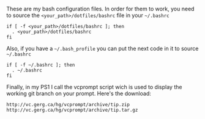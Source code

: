 These are my bash configuration files. In order for them to work, you need to source the `<your_path>/dotfiles/bashrc` file in your `~/.bashrc`

    if [ -f <your_path>/dotfiles/bashrc ]; then
      . <your_path>/dotfiles/bashrc
    fi

Also, if you have a `~/.bash_profile` you can put the next code in it to source `~/.bashrc`

    if [ -f ~/.bashrc ]; then
      . ~/.bashrc
    fi

Finally, in my PS1 I call the vcprompt script wich is used to display the working git branch on your prompt. Here's the download:

    http://vc.gerg.ca/hg/vcprompt/archive/tip.zip
    http://vc.gerg.ca/hg/vcprompt/archive/tip.tar.gz
